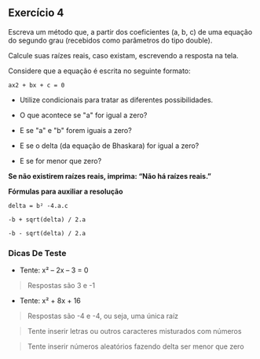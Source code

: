 ## Exercício 4

Escreva um método que, a partir dos coeficientes (a, b, c) de uma equação do segundo grau (recebidos como parâmetros do tipo double).

Calcule suas raízes reais, caso existam, escrevendo a resposta na tela. 

Considere que a equação é escrita no seguinte formato:

`ax2 + bx + c = 0` 

* Utilize condicionais para tratar as diferentes possibilidades. 

* O que acontece se "a" for igual a zero?

* E se "a" e "b" forem iguais a zero? 
 
* E se o delta (da equação de Bhaskara) for igual a zero? 

* E se for menor que zero?

**Se não existirem raízes reais, imprima: “Não há raízes reais.”**

**Fórmulas para auxiliar a resolução**

`delta = b² -4.a.c`

`-b + sqrt(delta) / 2.a`

`-b - sqrt(delta) / 2.a`

### Dicas De Teste

* Tente: x² – 2x – 3 = 0 

> Respostas são 3 e -1


* Tente:  x² + 8x + 16 

> Respostas são -4 e -4, ou seja, uma única raíz


> Tente inserir letras ou outros caracteres misturados com números

> Tente inserir números aleatórios fazendo delta ser menor que zero
